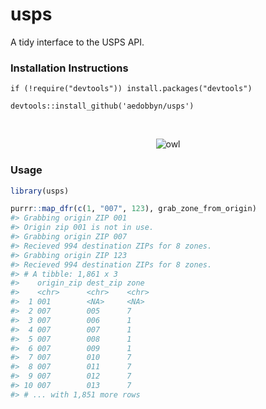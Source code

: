 
# usps

A tidy interface to the USPS API.

### Installation Instructions

`if (!require("devtools"))
install.packages("devtools")`

`devtools::install_github('aedobbyn/usps')`

<br>

<p align="center">

<img src="https://media.giphy.com/media/iVoiJfBtSsi0o/giphy.gif" alt="owl">

</p>

### Usage

``` r
library(usps)

purrr::map_dfr(c(1, "007", 123), grab_zone_from_origin)
#> Grabbing origin ZIP 001
#> Origin zip 001 is not in use.
#> Grabbing origin ZIP 007
#> Recieved 994 destination ZIPs for 8 zones.
#> Grabbing origin ZIP 123
#> Recieved 994 destination ZIPs for 8 zones.
#> # A tibble: 1,861 x 3
#>    origin_zip dest_zip zone 
#>    <chr>      <chr>    <chr>
#>  1 001        <NA>     <NA> 
#>  2 007        005      7    
#>  3 007        006      1    
#>  4 007        007      1    
#>  5 007        008      1    
#>  6 007        009      1    
#>  7 007        010      7    
#>  8 007        011      7    
#>  9 007        012      7    
#> 10 007        013      7    
#> # ... with 1,851 more rows
```
